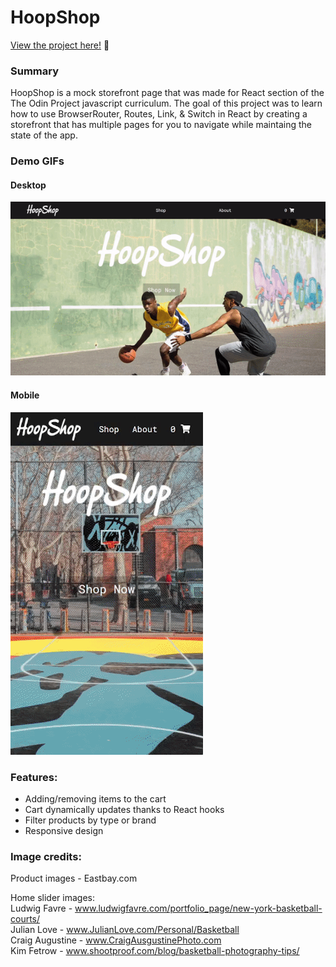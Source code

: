 # HoopShop


<p><a href="https://kfig21.github.io/shopping_cart/" target="_blank" rel="noopener noreferrer">View the project here!</a> 👀</p>


<h3>Summary</h3>
<p>HoopShop is a mock storefront page that was made for React section of the The Odin Project javascript curriculum. The goal of this project was to learn how to use BrowserRouter, Routes, Link, & Switch in React by creating a storefront that has multiple pages for you to navigate while maintaing the state of the app.</p>

<h3>Demo GIFs</h3>

<h4>Desktop</h4>

![](demo.gif)

<h4>Mobile</h4>

![](demoMobile.gif)

<h3>Features:</h3>

- Adding/removing items to the cart
- Cart dynamically updates thanks to React hooks
- Filter products by type or brand
- Responsive design

<h3>Image credits:</h3>

Product images - Eastbay.com

Home slider images:<br>
Ludwig Favre - www.ludwigfavre.com/portfolio_page/new-york-basketball-courts/ <br>
Julian Love - www.JulianLove.com/Personal/Basketball <br>
Craig Augustine - www.CraigAusgustinePhoto.com <br>
Kim Fetrow - www.shootproof.com/blog/basketball-photography-tips/ <br>
